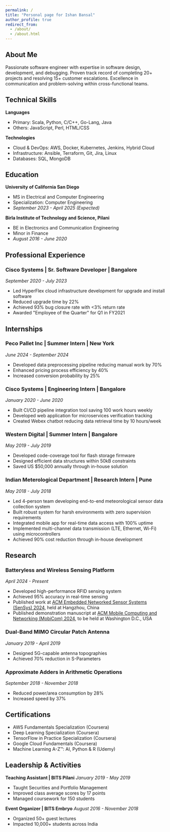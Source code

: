 ```yaml
---
permalink: /
title: "Personal page for Ishan Bansal"
author_profile: true
redirect_from: 
  - /about/
  - /about.html
---
```


## About Me
Passionate software engineer with expertise in software design, development, and debugging. Proven track record of completing 20+ projects and resolving 15+ customer escalations. Excellence in communication and problem-solving within cross-functional teams.

## Technical Skills

**Languages**
- Primary: Scala, Python, C/C++, Go-Lang, Java
- Others: JavaScript, Perl, HTML/CSS

**Technologies**
- Cloud & DevOps: AWS, Docker, Kubernetes, Jenkins, Hybrid Cloud
- Infrastructure: Ansible, Terraform, Git, Jira, Linux
- Databases: SQL, MongoDB

## Education

**University of California San Diego**
- MS in Electrical and Computer Engineering
- Specialization: Computer Engineering
- *September 2023 - April 2025 (Expected)*

**Birla Institute of Technology and Science, Pilani**
- BE in Electronics and Communication Engineering
- Minor in Finance
- *August 2016 - June 2020*

## Professional Experience

### Cisco Systems | Sr. Software Developer | Bangalore
*September 2020 - July 2023*
- Led HyperFlex cloud infrastructure development for upgrade and install software
- Reduced upgrade time by 22%
- Achieved 93% bug closure rate with <3% return rate
- Awarded "Employee of the Quarter" for Q1 in FY2021

## Internships

### Peco Pallet Inc | Summer Intern | New York
*June 2024 - September 2024*
- Developed data preprocessing pipeline reducing manual work by 70%
- Enhanced pricing process efficiency by 40%
- Increased conversion probability by 25%

### Cisco Systems | Engineering Intern | Bangalore
*January 2020 - June 2020*
- Built CI/CD pipeline integration tool saving 100 work hours weekly
- Developed web application for microservices verification tracking
- Created Webex chatbot reducing data retrieval time by 10 hours/week

### Western Digital | Summer Intern | Bangalore
*May 2019 - July 2019*
- Developed code-coverage tool for flash storage firmware
- Designed efficient data structures within 50kB constraints
- Saved US $50,000 annually through in-house solution

### Indian Meterological Department | Research Intern | Pune
*May 2018 - July 2018*
- Led 4-person team developing end-to-end meteorological sensor data collection system
- Built robust system for harsh environments with zero supervision requirements
- Integrated mobile app for real-time data access with 100% uptime
- Implemented multi-channel data transmission (LTE, Ethernet, Wi-Fi) using microcontrollers
- Achieved 90% cost reduction through in-house development

## Research

### Batteryless and Wireless Sensing Platform
*April 2024 - Present*
- Developed high-performance RFID sensing system
- Achieved 95% accuracy in real-time sensing
- Published work at [ACM Embedded Networked Sensor Systems (SenSys) 2024](https://dl.acm.org/doi/10.1145/3666025.3699342), held at Hangzhou, China
- Published demonstration manuscript at [ACM Mobile Computing and Networking (MobiCom) 2024](https://doi.org/10.1145/3636534.3698850), to be held at Washington D.C., USA

### Dual-Band MIMO Circular Patch Antenna
*January 2019 - April 2019*
- Designed 5G-capable antenna topographies
- Achieved 70% reduction in S-Parameters

### Approximate Adders in Arithmetic Operations
*September 2018 - November 2018*
- Reduced power/area consumption by 28%
- Increased speed by 37%

## Certifications
- AWS Fundamentals Specialization (Coursera)
- Deep Learning Specialization (Coursera)
- TensorFlow in Practice Specialization (Coursera)
- Google Cloud Fundamentals (Coursera)
- Machine Learning A-Z™: AI, Python & R (Udemy)

## Leadership & Activities

**Teaching Assistant | BITS Pilani**
*January 2019 - May 2019*
- Taught Securities and Portfolio Management
- Improved class average scores by 17 points
- Managed coursework for 150 students

**Event Organizer | BITS Embryo**
*August 2016 - November 2018*
- Organized 50+ guest lectures
- Impacted 10,000+ students across India
